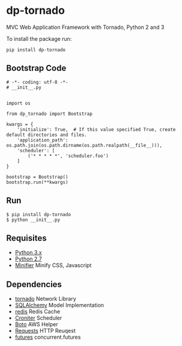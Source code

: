 # dp-tornado

MVC Web Application Framework with Tornado, Python 2 and 3

To install the package run:

    pip install dp-tornado
    
    
## Bootstrap Code

    # -*- coding: utf-8 -*-
    # __init__.py
    
    
    import os
    
    from dp_tornado import Bootstrap
    
    kwargs = {
        'initialize': True,  # If this value specified True, create default directories and files.
        'application_path': os.path.join(os.path.dirname(os.path.realpath(__file__))),
        'scheduler': [
            ('* * * * *', 'scheduler.foo')
        ]
    }
    
    bootstrap = Bootstrap()
    bootstrap.run(**kwargs)
    
    
## Run

    $ pip install dp-tornado
    $ python __init__.py


## Requisites

- [Python 3.x](https://www.python.org)
- [Python 2.7](https://www.python.org)
- [Minifier](https://www.npmjs.com/package/minifier) Minify CSS, Javascript


## Dependencies

* [tornado](http://www.tornadoweb.org) Network Library
* [SQLAlchemy](http://www.sqlalchemy.org) Model Implementation
* [redis](https://github.com/andymccurdy/redis-py) Redis Cache
* [Croniter](https://pypi.python.org/pypi/croniter/) Scheduler
* [Boto](http://docs.pythonboto.org) AWS Helper
* [Requests](http://docs.python-requests.org) HTTP Reuqest
* [futures](https://pypi.python.org/pypi/futures) concurrent.futures